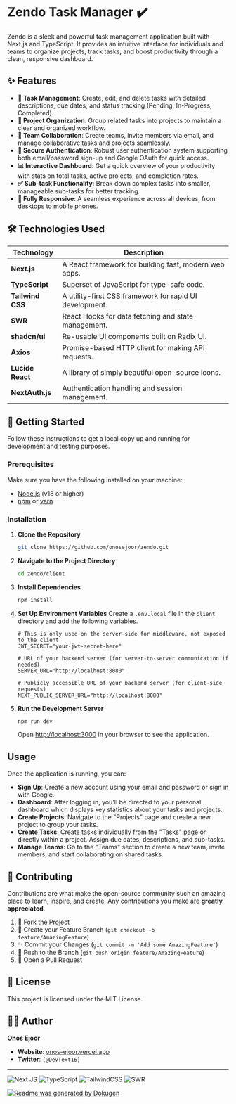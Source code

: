 # Zendo Task Manager ✔️

Zendo is a sleek and powerful task management application built with Next.js and TypeScript. It provides an intuitive interface for individuals and teams to organize projects, track tasks, and boost productivity through a clean, responsive dashboard.

## ✨ Features

-   **📝 Task Management**: Create, edit, and delete tasks with detailed descriptions, due dates, and status tracking (Pending, In-Progress, Completed).
-   **📂 Project Organization**: Group related tasks into projects to maintain a clear and organized workflow.
-   **🤝 Team Collaboration**: Create teams, invite members via email, and manage collaborative tasks and projects seamlessly.
-   **🔐 Secure Authentication**: Robust user authentication system supporting both email/password sign-up and Google OAuth for quick access.
-   **📊 Interactive Dashboard**: Get a quick overview of your productivity with stats on total tasks, active projects, and completion rates.
-   **✅ Sub-task Functionality**: Break down complex tasks into smaller, manageable sub-tasks for better tracking.
-   **📱 Fully Responsive**: A seamless experience across all devices, from desktops to mobile phones.

## 🛠️ Technologies Used

| Technology         | Description                                        |
| ------------------ | -------------------------------------------------- |
| **Next.js**        | A React framework for building fast, modern web apps. |
| **TypeScript**     | Superset of JavaScript for type-safe code.         |
| **Tailwind CSS**   | A utility-first CSS framework for rapid UI development. |
| **SWR**            | React Hooks for data fetching and state management. |
| **shadcn/ui**      | Re-usable UI components built on Radix UI.         |
| **Axios**          | Promise-based HTTP client for making API requests. |
| **Lucide React**   | A library of simply beautiful open-source icons.   |
| **NextAuth.js**    | Authentication handling and session management.    |

## 🚀 Getting Started

Follow these instructions to get a local copy up and running for development and testing purposes.

### Prerequisites

Make sure you have the following installed on your machine:
-   [Node.js](https://nodejs.org/en/) (v18 or higher)
-   [npm](https://www.npmjs.com/) or [yarn](https://yarnpkg.com/)

### Installation

1.  **Clone the Repository**
    ```bash
    git clone https://github.com/onosejoor/zendo.git
    ```

2.  **Navigate to the Project Directory**
    ```bash
    cd zendo/client
    ```

3.  **Install Dependencies**
    ```bash
    npm install
    ```

4.  **Set Up Environment Variables**
    Create a `.env.local` file in the `client` directory and add the following variables.

    ```env
    # This is only used on the server-side for middleware, not exposed to the client
    JWT_SECRET="your-jwt-secret-here"
    
    # URL of your backend server (for server-to-server communication if needed)
    SERVER_URL="http://localhost:8080"
    
    # Publicly accessible URL of your backend server (for client-side requests)
    NEXT_PUBLIC_SERVER_URL="http://localhost:8080"
    ```

5.  **Run the Development Server**
    ```bash
    npm run dev
    ```
    Open [http://localhost:3000](http://localhost:3000) in your browser to see the application.

## Usage

Once the application is running, you can:

-   **Sign Up**: Create a new account using your email and password or sign in with Google.
-   **Dashboard**: After logging in, you'll be directed to your personal dashboard which displays key statistics about your tasks and projects.
-   **Create Projects**: Navigate to the "Projects" page and create a new project to group your tasks.
-   **Create Tasks**: Create tasks individually from the "Tasks" page or directly within a project. Assign due dates, descriptions, and sub-tasks.
-   **Manage Teams**: Go to the "Teams" section to create a new team, invite members, and start collaborating on shared tasks.

## 🤝 Contributing

Contributions are what make the open-source community such an amazing place to learn, inspire, and create. Any contributions you make are **greatly appreciated**.

1.  🍴 Fork the Project
2.  🌿 Create your Feature Branch (`git checkout -b feature/AmazingFeature`)
3.  ✨ Commit your Changes (`git commit -m 'Add some AmazingFeature'`)
4.  🚀 Push to the Branch (`git push origin feature/AmazingFeature`)
5.  🎉 Open a Pull Request

## 📄 License

This project is licensed under the MIT License.

## 👨‍💻 Author

**Onos Ejoor**

-   **Website**: [onos-ejoor.vercel.app](https://onos-ejoor.vercel.app)
-   **Twitter**: `[@DevText16]`

---

![Next JS](https://img.shields.io/badge/Next-black?style=for-the-badge&logo=next.js&logoColor=white)
![TypeScript](https://img.shields.io/badge/typescript-%23007ACC.svg?style=for-the-badge&logo=typescript&logoColor=white)
![TailwindCSS](https://img.shields.io/badge/tailwindcss-%2338B2AC.svg?style=for-the-badge&logo=tailwind-css&logoColor=white)
![SWR](https://img.shields.io/badge/SWR-000000?style=for-the-badge&logo=swr&logoColor=white)

[![Readme was generated by Dokugen](https://img.shields.io/badge/Readme%20was%20generated%20by-Dokugen-brightgreen)](https://www.npmjs.com/package/dokugen)